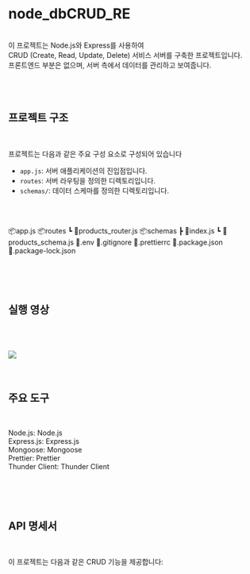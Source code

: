 # node_dbCRUD_RE

</br>
이 프로젝트는 Node.js와 Express를 사용하여 </br>
CRUD (Create, Read, Update, Delete) 서비스 서버를 구축한 프로젝트입니다.</br>
프론트엔드 부분은 없으며, 서버 측에서 데이터를 관리하고 보여줍니다.</br>

</br>
</br>
</br>


## 프로젝트 구조

</br>

프로젝트는 다음과 같은 주요 구성 요소로 구성되어 있습니다
</br>

- `app.js`: 서버 애플리케이션의 진입점입니다.
- `routes`: 서버 라우팅을 정의한 디렉토리입니다.
- `schemas/`: 데이터 스케마를 정의한 디렉토리입니다.

</br>
</br>

📦app.js
📦routes
 ┗ 📜products_router.js
📦schemas
 ┣ 📜index.js
 ┗ 📜products_schema.js
📜.env
📜.gitignore
📜.prettierrc
📜.package.json
📜.package-lock.json

</br>
</br>
</br>

## 실행 영상

</br>
</br>
</br>

<img src = "https://user-images.githubusercontent.com/130081021/280651249-192862ea-316f-4ac3-8755-27e2260e1cdf.gif">

</br>
</br>
</br>

## 주요 도구

</br>

Node.js: Node.js</br>
Express.js: Express.js</br>
Mongoose: Mongoose</br>
Prettier: Prettier</br>
Thunder Client: Thunder Client</br>

</br>
</br>
</br>

## API 명세서

</br>

이 프로젝트는 다음과 같은 CRUD 기능을 제공합니다:

</br>


